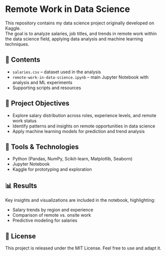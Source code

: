# Remote Work in Data Science

This repository contains my data science project originally developed on Kaggle.  
The goal is to analyze salaries, job titles, and trends in remote work within the data science field, applying data analysis and machine learning techniques.

## 📂 Contents
- `salaries.csv` – dataset used in the analysis  
- `remote-work-in-data-science.ipynb` – main Jupyter Notebook with analysis and ML experiments  
- Supporting scripts and resources  

## 🚀 Project Objectives
- Explore salary distribution across roles, experience levels, and remote work status  
- Identify patterns and insights on remote opportunities in data science  
- Apply machine learning models for prediction and trend analysis  

## 🔧 Tools & Technologies
- Python (Pandas, NumPy, Scikit-learn, Matplotlib, Seaborn)  
- Jupyter Notebook  
- Kaggle for prototyping and exploration  

## 📊 Results
Key insights and visualizations are included in the notebook, highlighting:  
- Salary trends by region and experience  
- Comparison of remote vs. onsite work  
- Predictive modeling for salaries  

## 📜 License
This project is released under the MIT License. Feel free to use and adapt it.  
